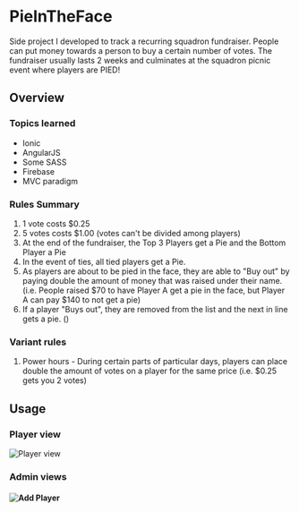 # PieInTheFace
Side project I developed to track a recurring squadron fundraiser. People can put money towards a person to buy a certain number of votes. The fundraiser usually lasts 2 weeks and culminates at the squadron picnic event where players are PIED! 

## Overview
### Topics learned
* Ionic
* AngularJS
* Some SASS
* Firebase
* MVC paradigm

### Rules Summary
1. 1 vote costs $0.25
2. 5 votes costs $1.00 (votes can't be divided among players)
3. At the end of the fundraiser, the Top 3 Players get a Pie and the Bottom Player a Pie
4. In the event of ties, all tied players get a Pie.
5. As players are about to be pied in the face, they are able to "Buy out" by paying double the amount of money that was raised under their name.   
(i.e. People raised $70 to have Player A get a pie in the face, but Player A can pay $140 to not get a pie)
6. If a player "Buys out", they are removed from the list and the next in line gets a pie. ()
### Variant rules
1. Power hours - During certain parts of particular days, players can place double the amount of votes on a player for the same price (i.e. $0.25 gets you 2 votes)

## Usage
### Player view
![Player view](https://github.com/byKirby/pieintheface/blob/master/player_view.gif)
### Admin views
#### ![Add Player](https://github.com/byKirby/pieintheface/blob/master/screenshots/add_user.gif)